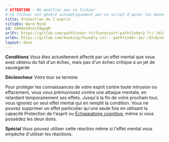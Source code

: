 ```yaml
---
# ATTENTION : Ne modifiez pas ce fichier
# Ce fichier est généré automatiquement par un script d'après les données du module Foundry VTT officiel et de sa traduction
title: Protection de l'esprit
titleEn: Ward Mind
id: S8Hda5OtajS9gpqM
urlFr: https://gitlab.com/pathfinder-fr/foundryvtt-pathfinder2-fr/-/blob/master/data/feats/S8Hda5OtajS9gpqM.htm
urlEn: https://gitlab.com/hooking/foundry-vtt---pathfinder-2e/-/blob/master/packs/data/feats.db/ward-mind.json
layout: dons
---
```

**Conditions** Vous êtes actuellement affecté par un effet mental que vous avez obtenu du fait d'un échec, mais pas d'un échec critique à un jet de sauvegarde

**Déclencheur** Votre tour se termine

Pour protéger les connaissances de votre esprit contre toute intrusion ou effacement, vous vous prémunissez contre une attaque mentale, en retardant temporairement ses effets. Jusqu'à la fin de votre prochain tour, vous ignorez un seul effet mental qui en remplit la condition. Vous ne pouvez supprimer un effet particulier qu'une seule fois en utilisant la capacité Protection de l'esprit ou [Échappatoire cognitive](échappatoire-cognitive.md), même si vous possédez les deux dons.

**Spécial** Vous pouvez utiliser cette réaction même si l'effet mental vous empêche d'utiliser les réactions.
